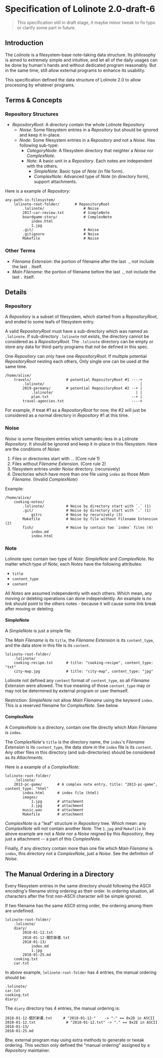 # Specification of Lolinote 2.0-draft-6

> This specification still in draft stage, it maybe minor tweak to fix typo or clarify some part in future.



## Introduction

The *Lolinote* is a filesystem-base note-taking data structure. Its philosophy is aimed to extremely simple and intuitive, and let all of the daily usages can be done by human's hands and without dedicated program reasonably. But in the same time, still allow external programs to enhance its usability.

This specification defined the data structure of Lolinote 2.0 to allow processing by whatever programs.



## Terms & Concepts

### Repository Structures

- *RepositoryRoot*: A directory contain the whole Lolinote Repository
    - *Noise*: Some filesystem entries in a *Repository* but should be ignored and keep it in-place.
    - *Node*: Some filesystem entries in a *Repository* and not a *Noise*. Has following sub-type:
        - *CategoryNode*: A filesystem directory that neighter a *Noise* nor *ComplexNote*.
        - *Note*: A basic unit in a *Repository*. Each notes are independent with the others.
            - *SimpleNote*: Basic type of *Note* (in file form).
            - *ComplexNote*: Advanced type of *Note* (in directory form), support attachments.

Here is a example of *Repository*:

```
any-path-in-filesystem/
    lolinote-root-folder/       # RepositoryRoot
        .lolinote/                  # Noise
        2017-car-review.txt         # SimpleNote
        boardgame-story/            # ComplexNote
            index.html
            1.jpg
        .git/                       # Noise
        .gitignore                  # Noise
        Makefile                    # Noise
```



### Other Terms

- *Filename Extension*: the portion of filename after the last `.`, not include the last `.` itself.
- *Main Filename*: the portion of filename before the last `.`, not include the last `.` itself.



## Details

### Repository

A *Repository* is a subset of filesystem, which started from a *RepositoryRoot*, and ended to some leafs of filesystem entry.

A valid *RepositoryRoot* must have a sub-directory which was named as `.lolinote`. If sub-directory `.lolinote` not exists, the directory cannot be considered as a *RepositoryRoot*. The `.lolinote` directory can be empty or store any data for third-party programs that not be defined in this spec.

One *Repository* can only have one *RepositoryRoot*. If multiple potential *RepositoryRoot* nesting each others, Only single one can be used at the same time.

```
/home/alice/
    travels/                # potential RepositoryRoot #1 ----+
        .lolinote/                                            |
        2019-germany/       # potential RepositoryRoot #2 --+ |
            .lolinote/                                      | |
            plan.txt                                      --+ |
        travel-agencies.txt                               ----+
```

For example, if treat #1 as a *RepositoryRoot* for now, the #2 will just be considered as a normal directory in *Repository* #1 at this time.



### Noise

*Noise* is some filesystem entries which semantic-less in a Lolinote *Repository*. It should be ignored and keep it in-place in this filesystem. Here are the conditions of *Noise*:

1. Files or directories start with `.`. (Core rule 1)
2. Files without *Filename Extension*. (Core rule 2)
3. filesystem entries under *Noise* directory. (recursively)
4. Directories which have more than one file using `index` as those *Main Filename*. (Invalid *ComplexNote*)

Example:

```
/home/alice/
    cooking-notes/
        .lolinote/          # Noise by directory start with `.` (1)
        .git/               # Noise by directory start with `.` (1)
            gitrc           # Noise by recursively (3)
        Makefile            # Noise by file without Filename Extension (2)
        fish/               # Noise by contain two `index` files (4)
            index.md
            index.html
```



### Note

Lolinote spec contain two type of *Note*: *SimpleNote* and *ComplexNote*. No matter which type of *Note*, each *Notes* have the following attributes:

- `title`
- `content_type`
- `content`

All *Notes* are assumed independently with each others. Which mean, any moving or deleting operations can done independently. An example is no link should point to the others notes - because it will cause some link break after moving or deleting.



#### SimpleNote

A *SimpleNote* is just a simple file.

The *Main Filename* is its `title`, the *Filename Extension* is its `content_type`, and the data store in this file is its `content`.

```
lolinote-root-folder/
    .lolinote/
    cooking-recipe.txt      # title: "cooking-recipe", content_type: "txt"
    city-map.jpg            # title: "city-map", content_type: "jpg"
```

Lolinote not defined any `content` format of `content_type`, so all *Filename Extension* were allowed. The true meaning of those `content_type` may or may not be determined by external program or user themself.

Restriction: *SimpleNote* not allow *Main Filename* using the keyword `index`. This is a reserved filename for *ComplexNote*. See below.



#### ComplexNote

A *ComplexNote* is a directory, contain one file directly which *Main Filename* is `index`.

The *ComplexNote*'s `title` is the directory name, the `index`'s *Filename Extension* is its `content_type`, the data store in the `index` file is its `content`. Any other files in this directory (and sub-directories) should be considered as its *Attachments*.

Here is a example of a *ComplexNote*:

```
lolinote-root-folder/
    .lolinote/
    2013-pc-game/       # A complex note entry, title: "2013-pc-game", content_type: "html"
        index.html      # index file (html)
        images/
            1.jpg       # attachment
            2.jpg       # attachment
        music.wav       # attachment
        Makefile        # attachment
```

*ComplexNote* is a "leaf" structure in *Repository* tree. Which mean: any *ComplexNote* will not contain another *Note*. The `1.jpg` and `Makefile` in above example are not a *Note* nor a *Noise* reigned by this *Repository*, they just a attachment -- a part of this *ComplexNote*.

Finally, if any directory contain more than one file which *Main Filename* is `index`, this directory not a *ComplexNote*, just a *Noise*. See the definition of *Noise*.



## The Manual Ordering in a Directory

Every filesystem entries in the same directory should following the ASCII encoding's filename string ordering as their order. In ordering situation, all characters after the first non-ASCII character will be simple ignored.

If two filename has the same ASCII string order, the ordering among them are undefined.

```
lolinote-root-folder/
    .lolinote/
    diary/
        2018-01-12.txt
        2018-01-12-關於新書.txt
        2018-01-13/
            index.md
            1.jpg
        2018-01-25.md
    cooking.txt
    car.txt
```

In above example, `lolinote-root-folder` has 4 entries, the manual ordering should be:

```
.lolinote/
car.txt
cooking.txt
diary/
```

The `diary` directory has 4 entries, the manual ordering is:

```
2018-01-12-關於新書.txt     # "2018-01-12-"    -> "-" == 0x2D in ASCII
2018-01-12.txt              # "2018-01-12.txt" -> "." == 0x2E in ASCII
2018-01-13/
2018-01-25.md
```

Btw, external program may using extra methods to generate or tweak ordering. This section only defined the "manual ordering" assigned by a *Repository* maintainer.
